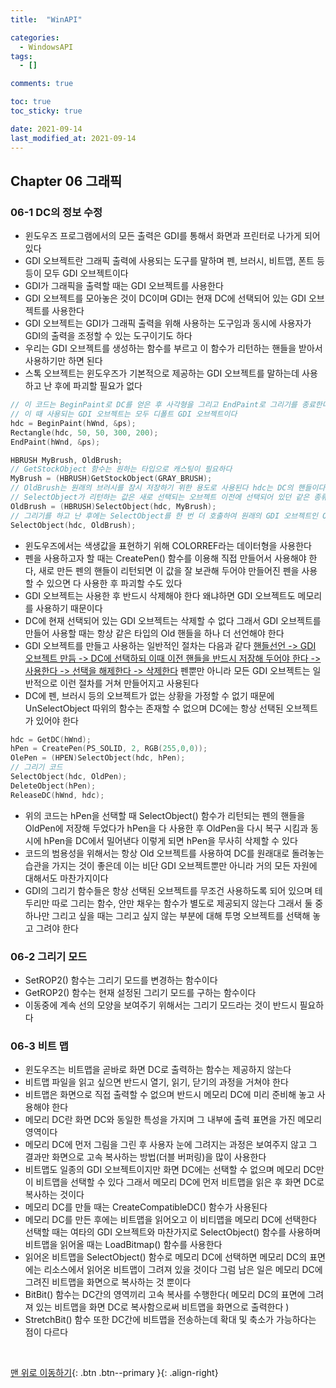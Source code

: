 ```yaml
---
title:  "WinAPI"

categories:
  - WindowsAPI
tags:
  - []

comments: true

toc: true
toc_sticky: true

date: 2021-09-14
last_modified_at: 2021-09-14
---
```


## Chapter 06 그래픽

### 06-1 DC의 정보 수정
- 윈도우즈 프로그램에서의 모든 출력은 GDI를 통해서 화면과 프린터로 나가게 되어 있다
- GDI 오브젝트란 그래픽 출력에 사용되는 도구를 말하며 펜, 브러시, 비트맵, 폰트 등등이 모두 GDI 오브젝트이다
- GDI가 그래픽을 출력할 때는 GDI 오브젝트를 사용한다
- GDI 오브젝트를 모아놓은 것이 DC이며 GDI는 현재 DC에 선택되어 있는 GDI 오브젝트를 사용한다
- GDI 오브젝트는 GDI가 그래픽 출력을 위해 사용하는 도구임과 동시에 사용자가 GDI의 출력을 조정할 수 있는 도구이기도 하다
- 우리는 GDI 오브젝트를 생성하는 함수를 부르고 이 함수가 리턴하는 핸들을 받아서 사용하기만 하면 된다
- 스톡 오브젝트는 윈도우즈가 기본적으로 제공하는 GDI 오브젝트를 말하는데 사용하고 난 후에 파괴할 필요가 없다

```cpp
// 이 코드는 BeginPaint로 DC를 얻은 후 사각형을 그리고 EndPaint로 그리기를 종료한다
// 이 때 사용되는 GDI 오브젝트는 모두 디폴트 GDI 오브젝트이다
hdc = BeginPaint(hWnd, &ps);
Rectangle(hdc, 50, 50, 300, 200);
EndPaint(hWnd, &ps);
```

```cpp
HBRUSH MyBrush, OldBrush;
// GetStockObject 함수는 원하는 타입으로 캐스팅이 필요하다
MyBrush = (HBRUSH)GetStockObject(GRAY_BRUSH);
// OldBrush는 원래의 브러시를 잠시 저장하기 위한 용도로 사용된다 hdc는 DC의 핸들이다
// SelectObject가 리턴하는 값은 새로 선택되는 오브젝트 이전에 선택되어 있던 같은 종류의 오브젝트 핸들이다
OldBrush = (HBRUSH)SelectObject(hdc, MyBrush);
// 그리기를 하고 난 후에는 SelectObject를 한 번 더 호출하여 원래의 GDI 오브젝트인 OldBrush를 복구해야 한다
SelectObject(hdc, OldBrush);
```

- 윈도우즈에서는 색생값을 표현하기 위해 COLORREF라는 데이터형을 사용한다
- 펜을 사용하고자 할 때는 CreatePen() 함수를 이용해 직접 만들어서 사용해야 한다, 새로 만든 펜의 핸들이 리턴되면 이 값을 잘 보관해 두어야 만들어진 펜을 사용할 수 있으면 다 사용한 후 파괴할 수도 있다
- GDI 오브젝트는 사용한 후 반드시 삭제해야 한다 왜냐하면 GDI 오브젝트도 메모리를 사용하기 때문이다
- DC에 현재 선택되어 있는 GDI 오브젝트는 삭제할 수 없다 그래서 GDI 오브젝트를 만들어 사용할 때는 항상 같은 타입의 Old 핸들을 하나 더 선언해야 한다
- GDI 오브젝트를 만들고 사용하는 일반적인 절차는 다음과 같다 <u>핸들선언 -> GDI 오브젝트 만듬 -> DC에 선택하되 이때 이전 핸들을 반드시 저장해 두어야 한다 -> 사용한다 -> 선택을 해제한다 -> 삭제한다</u> 펜뿐만 아니라 모든 GDI 오브젝트는 일반적으로 이런 절차를 거쳐 만들어지고 사용된다
- DC에 펜, 브러시 등의 오브젝트가 없는 상황을 가정할 수 없기 때문에 UnSelectObject 따위의 함수는 존재할 수 없으며 DC에는 항상 선택된 오브젝트가 있어야 한다

```cpp
hdc = GetDC(hWnd);
hPen = CreatePen(PS_SOLID, 2, RGB(255,0,0));
OlePen = (HPEN)SelectObject(hdc, hPen);
// 그리기 코드
SelectObject(hdc, OldPen);
DeleteObject(hPen);
ReleaseDC(hWnd, hdc);
```

- 위의 코드는 hPen을 선택할 때 SelectObject() 함수가 리턴되는 펜의 핸들을 OldPen에 저장해 두었다가 hPen을 다 사용한 후 OldPen을 다시 복구 시킴과 동시에 hPen을 DC에서 밀어낸다 이렇게 되면 hPen을 무사히 삭제할 수 있다
- 코드의 범용성을 위해서는 항상 Old 오브젝트를 사용하여 DC를 원래대로 돌려놓는 습관을 가지는 것이 좋은데 이는 비단 GDI 오브젝트뿐만 아니라 거의 모든 자원에 대해서도 마찬가지이다
- GDI의 그리기 함수들은 항상 선택된 오브젝트를 무조건 사용하도록 되어 있으며 테두리만 따로 그리는 함수, 안만 채우는 함수가 별도로 제공되지 않는다 그래서 둘 중 하나만 그리고 싶을 때는 그리고 싶지 않는 부분에 대해 투명 오브젝트를 선택해 놓고 그려야 한다

### 06-2 그리기 모드
- SetROP2() 함수는 그리기 모드를 변경하는 함수이다
- GetROP2() 함수는 현재 설정된 그리기 모드를 구하는 함수이다
- 이동중에 계속 선의 모양을 보여주기 위해서는 그리기 모드라는 것이 반드시 필요하다

### 06-3 비트 맵
- 윈도우즈는 비트맵을 곧바로 화면 DC로 출력하는 함수는 제공하지 않는다
- 비트맵 파일을 읽고 싶으면 반드시 열기, 읽기, 닫기의 과정을 거쳐야 한다
- 비트맵은 화면으로 직접 출력할 수 없으며 반드시 메모리 DC에 미리 준비해 놓고 사용해야 한다
- 메모리 DC란 화면 DC와 동일한 특성을 가지며 그 내부에 출력 표면을 가진 메모리 영역이다
- 메모리 DC에 먼저 그림을 그린 후 사용자 눈에 그려지는 과정은 보여주지 않고 그 결과만 화면으로 고속 복사하는 방법(더블 버퍼링)을 많이 사용한다
- 비트맵도 일종의 GDI 오브젝트이지만 화면 DC에는 선택할 수 없으며 메모리 DC만이 비트맵을 선택할 수 있다 그래서 메모리 DC에 먼저 비트맵을 읽은 후 화면 DC로 복사하는 것이다
- 메모리 DC를 만들 때는 CreateCompatibleDC() 함수가 사용된다
- 메모리 DC를 만든 후에는 비트맵을 읽어오고 이 비티맵을 메모리 DC에 선택한다 선택할 때는 여타의 GDI 오브젝트와 마찬가지로 SelectObject() 함수를 사용하며 비트맵을 읽어올 때는 LoadBitmap() 함수를 사용한다
- 읽어온 비트맵을 SelectObject() 함수로 메모리 DC에 선택하면 메모리 DC의 표면에는 리소스에서 읽어온 비트맵이 그려져 있을 것이다 그럼 남은 일은 메모리 DC에 그려진 비트맵을 화면으로 복사하는 것 뿐이다
- BitBit() 함수는 DC간의 영역끼리 고속 복사를 수행한다( 메모리 DC의 표면에 그려져 있는 비트맵을 화면 DC로 복사함으로써 비트맵을 화면으로 출력한다 )
- StretchBit() 함수 또한 DC간에 비트맵을 전송하는데 확대 및 축소가 가능하다는 점이 다르다

<br>

[맨 위로 이동하기](#){: .btn .btn--primary }{: .align-right}
